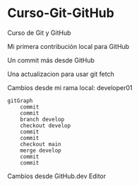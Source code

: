 # Curso-Git-GitHub

Curso de Git y GitHub

Mi primera contribución local para GitHub

Un commit más desde GitHub

Una actualizacion para usar git fetch

Cambios desde mi rama local: developer01

```mermaid
gitGraph
    commit
    commit
    branch develop
    checkout develop
    commit
    commit
    checkout main
    merge develop
    commit
    commit
```

Cambios desde GitHub.dev Editor
